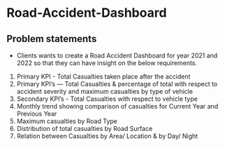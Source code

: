 # Road-Accident-Dashboard
## Problem statements
- Clients wants to create a Road Accident Dashboard for year 2021 and 2022 so that they can
have insight on the below requirements.
1. Primary KPI - Total Casualties taken place after the accident 
2. Primary KPI’s — Total Casualties & percentage of total with respect to accident severity and
   maximum casualties by type of vehicle
3. Secondary KPI’s - Total Casualties with respect to vehicle type
4. Monthly trend showing comparison of casualties for Current Year and Previous Year
5. Maximum casualties by Road Type
6. Distribution of total casualties by Road Surface
7. Relation between Casualties by Area/ Location & by Day/ Night
